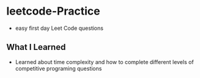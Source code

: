 # leetcode-Practice
- easy first day Leet Code questions

## What I Learned 

- Learned about time complexity and how to complete different levels of competitive programing questions
